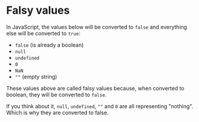 # Falsy values

In JavaScript, the values below will be converted to `false` and everything else will be converted to `true`:

- `false` (is already a boolean)
- `null`
- `undefined`
- `0`
- `NaN`
- `""` (empty string)

These values above are called falsy values because, when converted to boolean, they will be converted to `false`.

If you think about it, `null`, `undefined`, `""` and `0` are all representing "nothing". Which is why they are converted to false.
